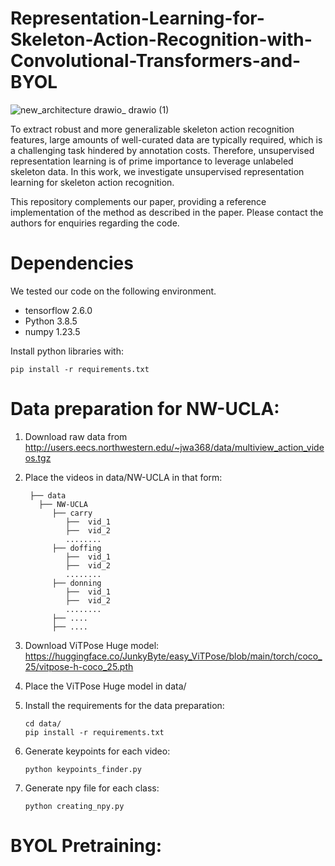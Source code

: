 # Representation-Learning-for-Skeleton-Action-Recognition-with-Convolutional-Transformers-and-BYOL


![new_architecture drawio_ drawio (1)](https://github.com/SafwenNaimi/Representation-Learning-for-Skeleton-Action-Recognition-with-Convolutional-Transformers-and-BYOL/assets/55064537/9c6fe0fd-cddf-45cb-b941-801a5146fa37)

To extract robust and more generalizable skeleton action recognition features, large amounts of well-curated data are typically required, which is a challenging task hindered by annotation costs. Therefore, unsupervised representation learning is of prime importance to leverage unlabeled skeleton data. In this work, we investigate unsupervised representation learning for skeleton action recognition. 

This repository complements our paper, providing a reference implementation of the method as described in the paper. Please contact the authors for enquiries regarding the code.

# Dependencies
We tested our code on the following environment.

* tensorflow 2.6.0
* Python 3.8.5
* numpy 1.23.5

Install python libraries with:

    pip install -r requirements.txt

# Data preparation for NW-UCLA:
1. Download raw data from http://users.eecs.northwestern.edu/~jwa368/data/multiview_action_videos.tgz
2. Place the videos in data/NW-UCLA in that form:

        ├── data
          ├── NW-UCLA
             ├── carry
                ├──  vid_1
                ├──  vid_2
                ........
             ├── doffing
                ├──  vid_1
                ├──  vid_2
                ........
             ├── donning
                ├──  vid_1
                ├──  vid_2
                ........
             ├── ....
             ├── ....
   
4. Download ViTPose Huge model: https://huggingface.co/JunkyByte/easy_ViTPose/blob/main/torch/coco_25/vitpose-h-coco_25.pth
5. Place the ViTPose Huge model in data/
6. Install the requirements for the data preparation:
   
       cd data/       
       pip install -r requirements.txt
7. Generate keypoints for each video:
    
       python keypoints_finder.py
8. Generate npy file for each class:

       python creating_npy.py     

# BYOL Pretraining:
